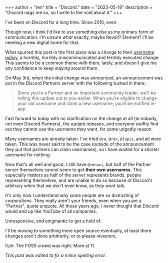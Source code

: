 +++
author = "ren"
title = "Discord."
date = "2023-05-18"
description = "Discord nags me so, so I write to the void about it."
+++

I've been on Discord for a long time. Since 2016, even.

<!--more-->

Though now, I think I'd like to use something else as my primary form of communication. I'm unsure *what* exactly, maybe Revolt? Element? I'll be needing a new digital home for that.

What spurred this post in the first place was a change to their [username policy](https://discord.com/blog/usernames), a horribly, horribly miscommunicated and terribly executed change. This seems to be a common theme with them, lately, and doesn't give me any confidence to keep staying around them.

On May 3rd, when the initial change was announced, an announcement was put in the Discord Partners server with the following tucked in there:

> Since you’re a Partner and an important community leader, we’ll be rolling this update out to you earlier. When you’re eligible to change your old username and claim a new username, you’ll be notified in-app.

Fast forward to today with no clarification on the change at all (to nobody, not even Discord Partners), the update releases, and everyone swiftly find out they cannot use the username they want, for some ungodly reason.

Many usernames are already taken. I've tried `@re`, `@ren`, `@lapis`, and all were taken. This was never said to be the case (outside of the announcement they put that partners can claim usernames), so I have waited for a shorter username for nothing.

Now that's all well and good, I still have `@renavi`, but half of the Partner server themselves cannot seem to get **their own usernames**. This especially matters as half of the server represents brands, people representing themselves, and are unable to do so because of Discord's arbitrary whim that we don't even know, as they wont talk.

It's only now I understand why some people are so distrusting of corporations. They really aren't your friends, even when you are a "Partner", quote unquote. All those years ago, I never thought that Discord would end up like YouTube of all companies.

Unresponsive, and enigmantic to get a hold of.

I'll be moving to something more open source eventually, at least there changes aren't done arbitrarily, or to please investors.

tl;dr: The FOSS crowd was right. More at 11.

*This post was edited to fix a minor spelling error.*
